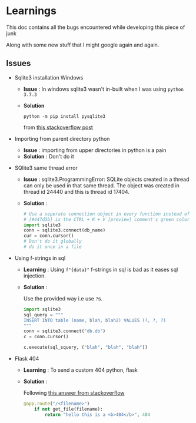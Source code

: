 # Learnings

This doc contains all the bugs encountered while developing this piece of junk

Along with some new stuff that I might google again and again.

## Issues
+ Sqlite3 installation Windows
    - **Issue** : In windows sqlite3 wasn't in-built when I was using `python 3.7.3`
    - **Solution**

        ```shell
        python -m pip install pysqlite3
        ```

        from [this stackoverflow post](https://stackoverflow.com/a/51031104/8608146)

+ Importing from parent directory python
    - **Issue** : importing from upper directories in python is a pain
    - **Solution** : Don't do it

+ SQlite3 same thread error
    - **Issue** : sqlite3.ProgrammingError: SQLite objects created in a thread can only be used in that same thread. The object was created in thread id 24440 and this is thread id 17404.
    - **Solution** :

        ```python
        # Use a seperate connection object in every function instead of passing it as an argument like
        # [#447d3b] is the CTRL + K + V [preview] comment's green color
        import sqlite3
        conn = sqlite3.connect(db_name)
        cur = conn.cursor()
        # Don't do it globally
        # do it once in a file
        ```
+ Using f-strings in sql
    - **Learning** : Using `f"{data}"` f-strings in sql is bad as it eases sql injection.
    - **Solution** :

        Use the provided way i.e use `?`s.
        ```python
        import sqlite3
        sql_query = """
        INSERT INTO table (name, blah, blah2) VALUES (?, ?, ?)
        """
        conn = sqlite3.connect("db.db")
        c = conn.cursor()

        c.execute(sql_squery, ("blah", "blah", "blah"))
        ```
+ Flask 404
    - **Learning** : To send a custom 404 python, flask
    - **Solution** :

        Following [this answer from stackoverflow](https://stackoverflow.com/a/29516120/8608146)
        ```python
        @app.route("/<filename>")
            if not get_file(filename):
                return "hello this is a <b>404</b>", 404
        ```
